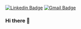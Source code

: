 [![Linkedin Badge](https://img.shields.io/badge/-lucaswantz-blue?style=flat-square&logo=Linkedin&logoColor=white&link=https://www.linkedin.com/in/lucas-wantz-da-motta/)](https://www.linkedin.com/in/lucas-wantz-da-motta/) 
[![Gmail Badge](https://img.shields.io/badge/lucaswantz@hotmail.com-c14438?style=flat-square&logo=Gmail&logoColor=white&link=mailto:lucaswantz@hotmail.com)](mailto:lucaswantz@hotmail.com)

### Hi there 👋

<!--
**lucaswantz/lucaswantz** is a ✨ _special_ ✨ repository because its `README.md` (this file) appears on your GitHub profile.

Here are some ideas to get you started:

- 🔭 I’m currently working on ...
- 🌱 I’m currently learning ...
- 👯 I’m looking to collaborate on ...
- 🤔 I’m looking for help with ...
- 💬 Ask me about ...
- 📫 How to reach me: ...
- 😄 Pronouns: ...
- ⚡ Fun fact: ...
-->
